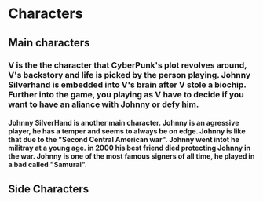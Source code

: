 # Characters
## Main characters
### V is the the character that CyberPunk's plot revolves around, V's backstory and life is picked by the person playing. Johnny Silverhand is embedded into V's brain after V stole a biochip.  Further into the game, you playing as V have to decide if you want to have an aliance with Johnny or defy him.
#### Johnny SilverHand is another main character.  Johnny is an agressive player, he has a temper and seems to always be on edge.  Johnny is like that due to the "Second Central American war".  Johnny went intot he militray at a young age. in 2000 his best friend died protecting Johnny in the war. Johnny is one of the most famous signers of all time, he played in a bad called "Samurai".  
## Side Characters
